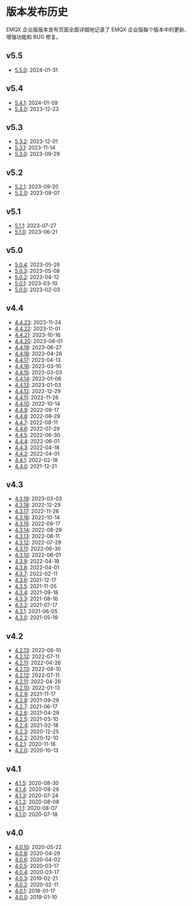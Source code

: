 # 版本发布历史

EMQX 企业版版本发布页面全面详细地记录了 EMQX 企业版每个版本中的更新、增强功能和 BUG 修复。

## v5.5

- [5.5.0](changes-ee-v5.md#_5-5-0): 2024-01-31

## v5.4

- [5.4.1](./changes-ee-v5.md#_5-4-1): 2024-01-09
- [5.4.0](./changes-ee-v5.md#_5-4-0): 2023-12-23

## v5.3

- [5.3.2](./changes-ee-v5.md#_5-3-2): 2023-12-01
- [5.3.1](./changes-ee-v5.md#_5-3-1): 2023-11-14
- [5.3.0](./changes-ee-v5.md#_5-3-0): 2023-09-29

## v5.2

- [5.2.1](./changes-ee-v5.md#_5-2-1): 2023-09-20
- [5.2.0](./changes-ee-v5.md#_5-2-0): 2023-09-07

## v5.1

- [5.1.1](./changes-ee-v5.md#_5-1-1): 2023-07-27
- [5.1.0](./changes-ee-v5.md#_5-1-0): 2023-06-21

## v5.0

- [5.0.4](./changes-ee-v5.md#_5-0-4): 2023-05-26
- [5.0.3](./changes-ee-v5.md#_5-0-3): 2023-05-08
- [5.0.2](./changes-ee-v5.md#_5-0-2): 2023-04-12
- [5.0.1](./changes-ee-v5.md#_5-0-1): 2023-03-10
- [5.0.0](./changes-ee-v5.md#_5-0-0): 2023-02-03

## v4.4

- [4.4.23](./changes-ee-v4.md#_4-4-23): 2023-11-24
- [4.4.22](./changes-ee-v4.md#_4-4-22): 2023-11-01
- [4.4.21](./changes-ee-v4.md#_4-4-21): 2023-10-16
- [4.4.20](./changes-ee-v4.md#_4-4-20): 2023-08-01
- [4.4.19](./changes-ee-v4.md#_4-4-19): 2023-06-27
- [4.4.18](./changes-ee-v4.md#_4-4-18): 2023-04-28
- [4.4.17](./changes-ee-v4.md#_4-4-17): 2023-04-13
- [4.4.16](./changes-ee-v4.md#_4-4-16): 2023-03-10
- [4.4.15](./changes-ee-v4.md#_4-4-15): 2023-03-03
- [4.4.14](./changes-ee-v4.md#_4-4-14): 2023-01-06
- [4.4.13](./changes-ee-v4.md#_4-4-13): 2023-01-03
- [4.4.12](./changes-ee-v4.md#_4-4-12): 2022-12-29
- [4.4.11](./changes-ee-v4.md#_4-4-11): 2022-11-26
- [4.4.10](./changes-ee-v4.md#_4-4-10): 2022-10-14
- [4.4.9](./changes-ee-v4.md#_4-4-9): 2022-09-17
- [4.4.8](./changes-ee-v4.md#_4-4-8): 2022-08-29
- [4.4.7](./changes-ee-v4.md#_4-4-7): 2022-08-11
- [4.4.6](./changes-ee-v4.md#_4-4-6): 2022-07-29
- [4.4.5](./changes-ee-v4.md#_4-4-5): 2022-06-30
- [4.4.4](./changes-ee-v4.md#_4-4-4): 2022-06-01
- [4.4.3](./changes-ee-v4.md#_4-4-3): 2022-04-18
- [4.4.2](./changes-ee-v4.md#_4-4-2): 2022-04-01
- [4.4.1](./changes-ee-v4.md#_4-4-1): 2022-02-18
- [4.4.0](./changes-ee-v4.md#_4-4-0): 2021-12-21

## v4.3

- [4.3.19](./changes-ee-v4.md#_4-3-19): 2023-03-03
- [4.3.18](./changes-ee-v4.md#_4-3-18): 2022-12-29
- [4.3.17](./changes-ee-v4.md#_4-3-17): 2022-11-26
- [4.3.16](./changes-ee-v4.md#_4-3-16): 2022-10-14
- [4.3.15](./changes-ee-v4.md#_4-3-15): 2022-09-17
- [4.3.14](./changes-ee-v4.md#_4-3-14): 2022-08-29
- [4.3.13](./changes-ee-v4.md#_4-3-13): 2022-08-11
- [4.3.12](./changes-ee-v4.md#_4-3-12): 2022-07-29
- [4.3.11](./changes-ee-v4.md#_4-3-11): 2022-06-30
- [4.3.10](./changes-ee-v4.md#_4-3-10): 2022-06-01
- [4.3.9](./changes-ee-v4.md#_4-3-9): 2022-04-18
- [4.3.8](./changes-ee-v4.md#_4-3-8): 2022-04-01
- [4.3.7](./changes-ee-v4.md#_4-3-7): 2022-02-11
- [4.3.6](./changes-ee-v4.md#_4-3-6): 2021-12-17
- [4.3.5](./changes-ee-v4.md#_4-3-5): 2021-11-05
- [4.3.4](./changes-ee-v4.md#_4-3-4): 2021-09-18
- [4.3.3](./changes-ee-v4.md#_4-3-3): 2021-08-16
- [4.3.2](./changes-ee-v4.md#_4-3-2): 2021-07-17
- [4.3.1](./changes-ee-v4.md#_4-3-1): 2021-06-05
- [4.3.0](./changes-ee-v4.md#_4-3-0): 2021-05-19

## v4.2

- [4.2.13](./changes-ee-v4.md#_4-2-13): 2022-08-10
- [4.2.12](./changes-ee-v4.md#_4-2-12): 2022-07-11
- [4.2.11](./changes-ee-v4.md#_4-2-11): 2022-04-26
- [4.2.13](./changes-ee-v4.md#_4-2-13): 2022-08-10
- [4.2.12](./changes-ee-v4.md#_4-2-12): 2022-07-11
- [4.2.11](./changes-ee-v4.md#_4-2-11): 2022-04-26
- [4.2.10](./changes-ee-v4.md#_4-2-10): 2022-01-13
- [4.2.9](./changes-ee-v4.md#_4-2-9): 2021-11-17
- [4.2.8](./changes-ee-v4.md#_4-2-8): 2021-09-29
- [4.2.7](./changes-ee-v4.md#_4-2-7): 2021-06-17
- [4.2.6](./changes-ee-v4.md#_4-2-6): 2021-04-29
- [4.2.5](./changes-ee-v4.md#_4-2-5): 2021-03-10
- [4.2.4](./changes-ee-v4.md#_4-2-4): 2021-02-18
- [4.2.3](./changes-ee-v4.md#_4-2-3): 2020-12-25
- [4.2.2](./changes-ee-v4.md#_4-2-2): 2020-12-10
- [4.2.1](./changes-ee-v4.md#_4-2-1): 2020-11-16
- [4.2.0](./changes-ee-v4.md#_4-2-0): 2020-10-13

## v4.1

- [4.1.5](./changes-ee-v4.md#_4-1-5): 2020-08-30
- [4.1.4](./changes-ee-v4.md#_4-1-4): 2020-08-29
- [4.1.3](./changes-ee-v4.md#_4-1-3): 2020-07-24
- [4.1.2](./changes-ee-v4.md#_4-1-2): 2020-08-08
- [4.1.1](./changes-ee-v4.md#_4-1-1): 2020-08-07
- [4.1.0](./changes-ee-v4.md#_4-1-0): 2020-07-18

## v4.0

- [4.0.10](./changes-ee-v4.md#_4-0-10): 2020-05-22
- [4.0.8](./changes-ee-v4.md#_4-0-8): 2020-04-29
- [4.0.6](./changes-ee-v4.md#_4-0-6): 2020-04-02
- [4.0.5](./changes-ee-v4.md#_4-0-5): 2020-03-17
- [4.0.4](./changes-ee-v4.md#_4-0-4): 2020-03-17
- [4.0.3](./changes-ee-v4.md#_4-0-3): 2019-02-21
- [4.0.2](./changes-ee-v4.md#_4-0-2): 2020-02-11
- [4.0.1](./changes-ee-v4.md#_4-0-1): 2019-01-17
- [4.0.0](./changes-ee-v4.md#_4-0-0): 2019-01-10
